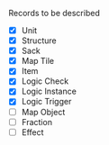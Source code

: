 Records to be described

 - [x] Unit
 - [x] Structure
 - [x] Sack
 - [x] Map Tile
 - [x] Item
 - [x] Logic Check
 - [x] Logic Instance
 - [x] Logic Trigger
 - [ ] Map Object
 - [ ] Fraction
 - [ ] Effect
